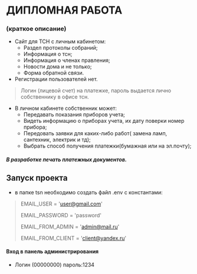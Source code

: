 # ДИПЛОМНАЯ РАБОТА

### (краткое описание)
* Сайт для ТСН с личным кабинетом:
    - Раздел протоколы собраний;
    - Информация о тсн;
	- Информация о членах правления;
	- Новости дома и не только;
	- Форма обратной связи.
* Регистрации пользователей нет.
 > Логин (лицевой счет) на платежке, пароль выдается лично собственнику в офисе тсн.
*  В личном кабинете собственник может:
	- Передавать показания приборов учета;
	- Видеть информацию о приборах учета, их дату поверки номер прибора;
	- Передовать заявки для каких-либо работ( замена ламп, сантехник, электрик и тд);
	- Выбрать способ получения платежки(бумажная или на эл.почту);
##### В разработке печать платежных документов.


## Запуск проекта
- в папке tsn необходимо создать файл .env  с константами:
> EMAIL_USER = 'user@gmail.com'
> 
> EMAIL_PASSWORD = 'password'
> 
> EMAIL_FROM_ADMIN = 'admin@mail.ru'
> 
> EMAIL_FROM_CLIENT = 'client@yandex.ru'
#### Вход в панель администрирования
- Логин (00000000) пароль:1234